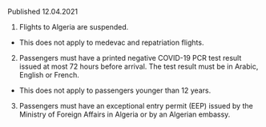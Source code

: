 Published 12.04.2021
1. Flights to Algeria are suspended.
- This does not apply to medevac and repatriation flights.
2. Passengers must have a printed negative COVID-19 PCR test result issued at most 72 hours before arrival. The test result must be in Arabic, English or French.
- This does not apply to passengers younger than 12 years.
3. Passengers must have an exceptional entry permit (EEP) issued by the Ministry of Foreign Affairs in Algeria or by an Algerian embassy.

